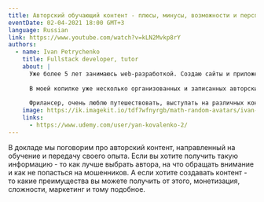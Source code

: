 ```yaml
---
title: Авторский обучающий контент - плюсы, минусы, возможности и перспективы
eventDate: 02-04-2021 18:00 GMT+3
language: Russian
link: https://www.youtube.com/watch?v=kLN2Mvkp8rY
authors:
  - name: Ivan Petrychenko
    title: Fullstack developer, tutor
    about: |
      Уже более 5 лет занимаюсь web-разработкой. Создаю сайты и приложения "под ключ", обучаю этому взрослых и детей, организовываю и провожу мероприятия, занимаюсь консалтингом и аудитом.
      
      В моей копилке уже несколько организованных и записанных авторских онлайн курсов, люблю помогать людям и делиться с ними знаниями.
      
      Фрилансер, очень люблю путешествовать, выступать на различных конференциях и передавать свой опыт другим.
    image: https://ik.imagekit.io/tdf7wfnyrgb/math-random-avatars/ivan-petrychenko_-dYh5CO3UW.png?tr=w-200,h-200,fo-face
    links:
      - https://www.udemy.com/user/yan-kovalenko-2/
---
```


В докладе мы поговорим про авторский контент, направленный на обучение и передачу своего опыта. Если вы хотите получить такую информацию - то как лучше выбрать автора, на что обращать внимание и как не попасться на мошенников. А если хотите создавать контент - то какие преимущества вы можете получить от этого, монетизация, сложности, маркетинг и тому подобное.
